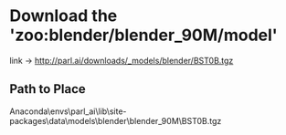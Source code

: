 # Download the 'zoo:blender/blender_90M/model'

link -> http://parl.ai/downloads/_models/blender/BST0B.tgz

## Path to Place

 Anaconda\envs\parl_ai\lib\site-packages\data\models\blender\blender_90M\BST0B.tgz

